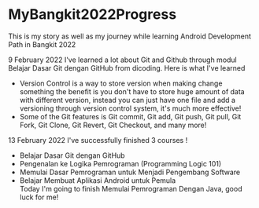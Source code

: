 # MyBangkit2022Progress
This is my story as well as my journey while learning Android Development Path in Bangkit 2022

9 February 2022
I've learned a lot about Git and Github through modul Belajar Dasar Git dengan GitHub from dicoding. Here is what I've learned
- Version Control is a way to store version when making change something the benefit is you don't have to store huge amount of data with different version, instead you can just have one file and add a versioning through version control system, it's much more effective!
- Some of the Git features is Git commit, Git add, Git push, Git pull, Git Fork, Git Clone, Git Revert, Git Checkout, and many more!

13 February 2022
I've successfully finished 3 courses !
- Belajar Dasar Git dengan GitHub
- Pengenalan ke Logika Pemrograman (Programming Logic 101)
- Memulai Dasar Pemrograman untuk Menjadi Pengembang Software
- Belajar Membuat Aplikasi Android untuk Pemula  
Today I'm going to finish Memulai Pemrograman Dengan Java, good luck for me!

